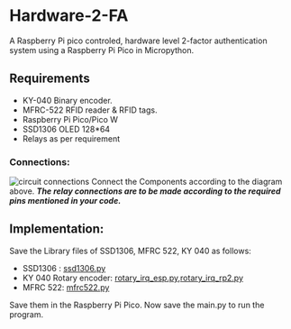 # Hardware-2-FA
A Raspberry Pi pico controled, hardware level 2-factor authentication system using a Raspberry Pi Pico in Micropython.
## **Requirements**
- KY-040 Binary encoder.
- MFRC-522 RFID reader & RFID tags.
- Raspberry Pi Pico/Pico W
- SSD1306 OLED 128*64
- Relays as per requirement
### Connections:
![circuit connections](https://github.com/0x416E50/Hardware-2-FA-/assets/167105040/4af39e42-1c13-4239-a752-102c237139a0)
Connect the Components according to the diagram above. **_The relay connections are to be made according to the required pins mentioned in your code._**
## Implementation:
Save the Library files of SSD1306, MFRC 522, KY 040 as follows:
- SSD1306 : [ssd1306.py](https://github.com/stlehmann/micropython-ssd1306/blob/master/ssd1306.py)
- KY 040 Rotary encoder: [rotary_irq_esp.py](https://github.com/miketeachman/micropython-rotary/blob/master/rotary_irq_esp.py),[rotary_irq_rp2.py](https://github.com/miketeachman/micropython-rotary/blob/master/rotary_irq_rp2.py)
- MFRC 522: [mfrc522.py](https://github.com/danjperron/micropython-mfrc522/blob/master/mfrc522.py)

Save them in the Raspberry Pi Pico.
Now save the main.py to run the program. 
